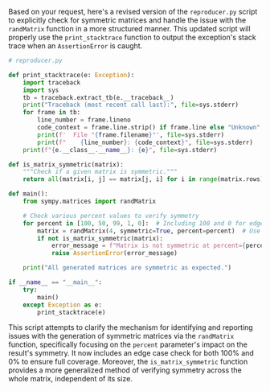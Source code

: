 Based on your request, here's a revised version of the `reproducer.py` script to explicitly check for symmetric matrices and handle the issue with the `randMatrix` function in a more structured manner. This updated script will properly use the `print_stacktrace` function to output the exception's stack trace when an `AssertionError` is caught.

```python
# reproducer.py

def print_stacktrace(e: Exception):
    import traceback
    import sys
    tb = traceback.extract_tb(e.__traceback__)
    print("Traceback (most recent call last):", file=sys.stderr)
    for frame in tb:
        line_number = frame.lineno
        code_context = frame.line.strip() if frame.line else "Unknown"
        print(f'  File "{frame.filename}"', file=sys.stderr)
        print(f"    {line_number}: {code_context}", file=sys.stderr)
    print(f"{e.__class__.__name__}: {e}", file=sys.stderr)

def is_matrix_symmetric(matrix):
    """Check if a given matrix is symmetric."""
    return all(matrix[i, j] == matrix[j, i] for i in range(matrix.rows) for j in range(matrix.cols))

def main():
    from sympy.matrices import randMatrix

    # Check various percent values to verify symmetry
    for percent in [100, 50, 99, 1, 0]:  # Including 100 and 0 for edge cases
        matrix = randMatrix(4, symmetric=True, percent=percent)  # Use 4x4 matrix for better sample
        if not is_matrix_symmetric(matrix):
            error_message = f"Matrix is not symmetric at percent={percent}:\n{matrix}"
            raise AssertionError(error_message)

    print("All generated matrices are symmetric as expected.")

if __name__ == "__main__":
    try:
        main()
    except Exception as e:
        print_stacktrace(e)
```

This script attempts to clarify the mechanism for identifying and reporting issues with the generation of symmetric matrices via the `randMatrix` function, specifically focusing on the `percent` parameter's impact on the result's symmetry. It now includes an edge case check for both 100% and 0% to ensure full coverage. Moreover, the `is_matrix_symmetric` function provides a more generalized method of verifying symmetry across the whole matrix, independent of its size.